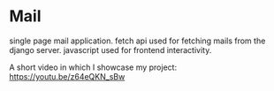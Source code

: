 # Mail
single page mail application. fetch api used for fetching mails from the django server. javascript used for frontend interactivity. 

A short video in which I showcase my project: https://youtu.be/z64eQKN_sBw
